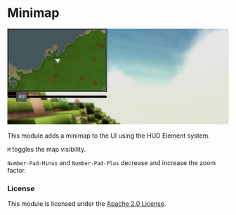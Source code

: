 # Minimap
![teaser](images/2015-09-13_screenshot.jpg "A screenshot of the Minimap of a Perlin World")

This module adds a minimap to the UI using the HUD Element system.

`M` toggles the map visibility.

`Number-Pad-Minus` and `Number-Pad-Plus` decrease and increase the zoom factor.

### License

This module is licensed under the [Apache 2.0 License](http://www.apache.org/licenses/LICENSE-2.0.html). 
